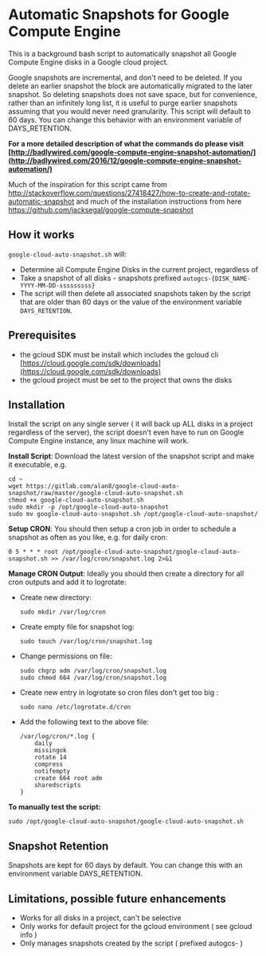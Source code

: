 
# Automatic Snapshots for Google Compute Engine

This is a background bash script to automatically snapshot all Google Compute Engine disks in a Google cloud project.

Google snapshots are incremental, and don't need to be deleted. If you delete an earlier snapshot the block are automatically migrated to the later snapshot.  So deleting snapshots does not save space, but for convenience, rather than an infinitely long list, it is useful to purge earlier snapshots assuming that you would never need granularity. This script will default to 60 days. You can change this behavior with an environment variable of DAYS_RETENTION.

**For a more detailed description of what the commands do please visit [http://badlywired.com/google-compute-engine-snapshot-automation/](http://badlywired.com/2016/12/google-compute-engine-snapshot-automation/)**

Much of the inspiration for this script came from http://stackoverflow.com/questions/27418427/how-to-create-and-rotate-automatic-snapshot
and much of the installation instructions from here https://github.com/jacksegal/google-compute-snapshot


## How it works

`google-cloud-auto-snapshot.sh` will:

- Determine all Compute Engine Disks in the current project, regardless of
- Take a snapshot of all disks - snapshots prefixed `autogcs-{DISK_NAME-YYYY-MM-DD-sssssssss}`
- The script will then delete all associated snapshots taken by the script that are older than 60 days or the value of the environment variable `DAYS_RETENTION`.


## Prerequisites

* the gcloud SDK must be install which includes the gcloud cli [https://cloud.google.com/sdk/downloads](https://cloud.google.com/sdk/downloads)
* the gcloud project must be set to the project that owns the disks

## Installation

Install the script on any single server ( it will back up ALL disks in a project regardless of the server), the script doesn't even have to run on Google Compute Engine instance, any linux machine will work.

**Install Script**: Download the latest version of the snapshot script and make it executable, e.g. 

```
cd ~
wget https://gitlab.com/alan8/google-cloud-auto-snapshot/raw/master/google-cloud-auto-snapshot.sh
chmod +x google-cloud-auto-snapshot.sh
sudo mkdir -p /opt/google-cloud-auto-snapshot
sudo mv google-cloud-auto-snapshot.sh /opt/google-cloud-auto-snapshot/
```

**Setup CRON**: You should then setup a cron job in order to schedule a snapshot as often as you like, e.g. for daily cron:

```
0 5 * * * root /opt/google-cloud-auto-snapshot/google-cloud-auto-snapshot.sh >> /var/log/cron/snapshot.log 2>&1
```

**Manage CRON Output**: Ideally you should then create a directory for all cron outputs and add it to logrotate:

- Create new directory:

  ```
  sudo mkdir /var/log/cron
  ```

- Create empty file for snapshot log:

  ```
  sudo touch /var/log/cron/snapshot.log
  ```

- Change permissions on file:

  ```
  sudo chgrp adm /var/log/cron/snapshot.log
  sudo chmod 664 /var/log/cron/snapshot.log
  ```

- Create new entry in logrotate so cron files don't get too big :

  ```
  sudo nano /etc/logrotate.d/cron
  ```
  
- Add the following text to the above file:

  ```
  /var/log/cron/*.log {
      daily
      missingok
      rotate 14
      compress
      notifempty
      create 664 root adm
      sharedscripts
  }
  ```

**To manually test the script:**

```
sudo /opt/google-cloud-auto-snapshot/google-cloud-auto-snapshot.sh
```

## Snapshot Retention

Snapshots are kept for 60 days by default.  You can change this with an environment variable DAYS_RETENTION.

## Limitations, possible future enhancements

* Works for all disks in a project, can't be selective
* Only works for default project for the gcloud environment ( see  gcloud info )
* Only manages snapshots created by the script ( prefixed autogcs- )

